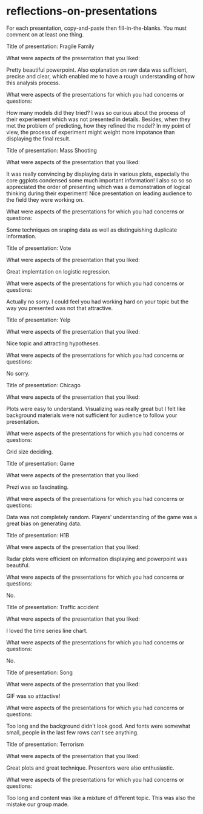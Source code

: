 # reflections-on-presentations

For each presentation, copy-and-paste then fill-in-the-blanks.  You must comment on at least one thing. 



Title of presentation: Fragile Family

What were aspects of the presentation that you liked:

Pretty beautiful powerpoint. Also explanation on raw data was sufficient, precise and clear, which enabled me to have a rough understanding of how this analysis process. 

What were aspects of the presentations for which you had concerns or questions:

How many models did they tried? I was so curious about the process of their experiement which was not presented in details. Besides, when they met the problem of predicting, how they refined the model? In my point of view, the process of experiment might weight more impotance than displaying the final result.



Title of presentation: Mass Shooting

What were aspects of the presentation that you liked:

It was really convincing by displaying data in various plots, especially the core ggplots condensed some much important information! I also so so so appreciated the order of presenting which was a demonstration of logical thinking during their experiment! Nice presentation on leading audience to the field they were working on.

What were aspects of the presentations for which you had concerns or questions:

Some techniques on sraping data as well as distinguishing duplicate information.



Title of presentation: Vote

What were aspects of the presentation that you liked:

Great implemtation on logistic regression.

What were aspects of the presentations for which you had concerns or questions:

Actually no sorry. I could feel you had working hard on your topic but the way you presented was not that attractive.



Title of presentation: Yelp

What were aspects of the presentation that you liked:

Nice topic and attracting hypotheses.

What were aspects of the presentations for which you had concerns or questions:

No sorry.


Title of presentation: Chicago

What were aspects of the presentation that you liked:

Plots were easy to understand. Visualizing was really great but I felt like background materials were not sufficient for audience to follow your presentation.

What were aspects of the presentations for which you had concerns or questions:

Grid size deciding.


Title of presentation: Game

What were aspects of the presentation that you liked:

Prezi was so fascinating.

What were aspects of the presentations for which you had concerns or questions:

Data was not completely random. Players' understanding of the game was a great bias on generating data.




Title of presentation: H1B

What were aspects of the presentation that you liked:

Radar plots were efficient on information displaying and powerpoint was beautiful.

What were aspects of the presentations for which you had concerns or questions:

No.



Title of presentation: Traffic accident

What were aspects of the presentation that you liked:

I loved the time series line chart.

What were aspects of the presentations for which you had concerns or questions:

No.


Title of presentation: Song

What were aspects of the presentation that you liked:

GIF was so atttactive!

What were aspects of the presentations for which you had concerns or questions:

Too long and the background didn't look good. And fonts were somewhat small, people in the last few rows can't see anything.


Title of presentation: Terrorism

What were aspects of the presentation that you liked:

Great plots and great technique. Presentors were also enthusiastic.

What were aspects of the presentations for which you had concerns or questions:

Too long and content was like a mixture of different topic. This was also the mistake our group made.






